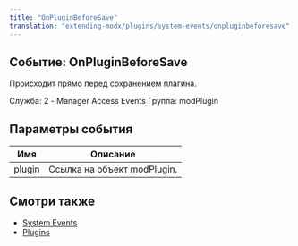 ```yaml
---
title: "OnPluginBeforeSave"
translation: "extending-modx/plugins/system-events/onpluginbeforesave"
---
```


## Событие: OnPluginBeforeSave

Происходит прямо перед сохранением плагина.

Служба: 2 - Manager Access Events
Группа: modPlugin

## Параметры события

| Имя    | Описание                    |
| ------ | --------------------------- |
| plugin | Ссылка на объект modPlugin. |

## Смотри также

- [System Events](extending-modx/plugins/system-events "System Events")
- [Plugins](extending-modx/plugins "Plugins")
